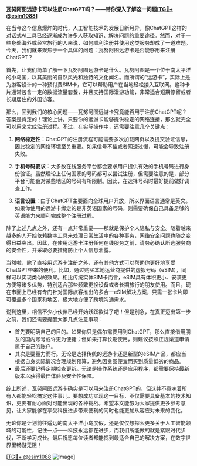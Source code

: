 **瓦努阿图远游卡可以注册ChatGPT吗？——带你深入了解这一问题[[TG💪+ @esim1088](https://t.me/s/esim1088)]**

在当今这个信息爆炸的时代，人工智能技术的发展日新月异，像ChatGPT这样的对话式AI工具已经逐渐成为许多人获取知识、解决问题的重要途径。然而，对于一些身处海外或经常旅行的人来说，如何顺利注册并使用这类服务却成了一道难题。今天，我们就来聚焦于一个具体的问题：瓦努阿图远游卡是否能够用来注册ChatGPT？

首先，让我们简单了解一下瓦努阿图远游卡是什么。瓦努阿图是一个位于南太平洋的小岛国，以其美丽的自然风光和独特的文化闻名。而所谓的“远游卡”，实际上是为游客设计的一种预付费SIM卡，它可以帮助用户在当地轻松接入互联网。这种卡片通常包含一定的数据流量套餐，并且支持国际漫游功能，非常适合短期停留或者长期居住的外国访客。

那么，回到我们的核心问题——瓦努阿图远游卡究竟能否用于注册ChatGPT呢？答案是肯定的！理论上讲，只要你的远游卡能够提供稳定的网络连接，那么就完全可以用来完成注册过程。不过，在实际操作中，还需要注意几个关键点：

1. **网络稳定性**：ChatGPT的注册流程可能需要多次加载网页以及提交验证信息，因此稳定的网络环境至关重要。如果信号不佳或者网速过慢，可能会导致注册失败。
   
2. **手机号码要求**：大多数在线服务平台都会要求用户提供有效的手机号码进行身份验证。虽然理论上任何国家的号码都可以尝试注册，但需要注意的是，部分平台可能会对某些地区的号码有所限制。因此，在选择号码时最好提前做好调查工作。

3. **语言设置**：由于ChatGPT主要面向全球用户开放，所以界面语言通常是英文。如果你使用的远游卡绑定的是非英语国家的号码，则需要确保自己具备足够的英语能力来顺利完成整个注册过程。

除了上述几点之外，还有一点非常重要——那就是保护个人隐私与安全。随着越来越多的人开始依赖数字工具来处理日常生活中的各种事务，网络安全问题也随之变得日益突出。因此，在使用远游卡注册任何在线服务之前，请务必确认所选服务商的安全性，并采取必要措施防止个人信息泄露。

当然啦，除了直接用远游卡注册之外，还有其他方式可以帮助你更好地享受ChatGPT带来的便利。比如，通过购买本地运营商提供的虚拟号码（eSIM），同样可以实现类似的效果。相比传统实体SIM卡而言，eSIM具有体积更小、安装更方便等诸多优势，特别适合那些频繁更换设备或者长期旅行的朋友使用。而且，现在市面上已经有专门针对国际旅客推出的多合一eSIM解决方案，只需一张卡片即可覆盖多个国家和地区，极大地方便了跨境沟通需求。

说到这里，相信不少小伙伴已经开始跃跃欲试了吧！但是别急，在真正迈出第一步之前，我们还需要提醒大家几点注意事项：
- 首先要明确自己的目的。如果你只是偶尔需要用到ChatGPT，那么直接借用朋友的国内账号或许更为便捷；但如果打算长期使用，则建议按照正规渠道申请属于自己的账户。
- 其次是要量力而行。无论是选择传统的远游卡还是新型的eSIM产品，都应当根据自身实际情况合理规划预算，避免因贪图便宜而买到质量低劣的商品。
- 最后还要记得定期检查更新。无论是操作系统还是应用程序，都需要保持最新版本以获得最佳体验及安全性保障。

综上所述，瓦努阿图远游卡确实是可以用来注册ChatGPT的，但这并不意味着所有人都能轻松搞定这件事儿。要想成功实现这一目标，不仅需要具备基本的技术知识，更要有耐心面对可能出现的各种挑战。希望本文能够为大家提供更多参考意见，让大家能够在享受科技进步带来便利的同时也能更加从容应对未来的变化。

无论你是计划前往遥远的南太平洋小岛度假，还是仅仅想探索更多关于人工智能领域的可能性，记住一点——科技永远都在进步，而我们所能做的就是紧跟时代步伐，不断学习成长。最后祝愿每位读者都能找到最适合自己的解决方案，在数字世界里畅游无阻！

[[TG💪+ @esim1088](https://t.me/s/esim1088) ![Image](https://i.postimg.cc/4NQfJmqS/Snipaste-2025-05-13-00-14-12.png)]